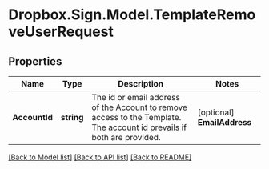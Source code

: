 # Dropbox.Sign.Model.TemplateRemoveUserRequest

## Properties

Name | Type | Description | Notes
------------ | ------------- | ------------- | -------------
**AccountId** | **string** |  The id or email address of the Account to remove access to the Template. The account id prevails if both are provided.  | [optional] **EmailAddress** | **string** |  The id or email address of the Account to remove access to the Template. The account id prevails if both are provided.  | [optional] 

[[Back to Model list]](../README.md#documentation-for-models) [[Back to API list]](../README.md#documentation-for-api-endpoints) [[Back to README]](../README.md)

